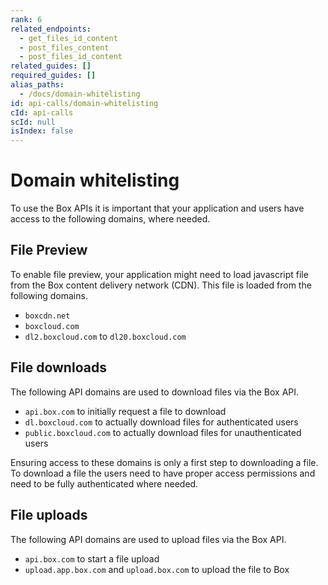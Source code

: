 ```yaml
---
rank: 6
related_endpoints:
  - get_files_id_content
  - post_files_content
  - post_files_id_content
related_guides: []
required_guides: []
alias_paths:
  - /docs/domain-whitelisting
id: api-calls/domain-whitelisting
cId: api-calls
scId: null
isIndex: false
---
```


# Domain whitelisting

To use the Box APIs it is important that your application and users have access
to the following domains, where needed.

## File Preview

To enable file preview, your application might need to load javascript file from
the Box content delivery network (CDN). This file is loaded from the following
domains.

- `boxcdn.net`
- `boxcloud.com`
- `dl2.boxcloud.com` to `dl20.boxcloud.com`

## File downloads

The following API domains are used to download files via the Box API.

- `api.box.com` to initially request a file to download
- `dl.boxcloud.com` to actually download files for authenticated users
- `public.boxcloud.com` to actually download files for unauthenticated users

<Message>

Ensuring access to these domains is only a first step to downloading a file.
To download a file the users need to have proper access permissions and need
to be fully authenticated where needed.

</Message>

## File uploads

The following API domains are used to upload files via the Box API.

- `api.box.com` to start a file upload
- `upload.app.box.com` and `upload.box.com` to upload the file to Box
